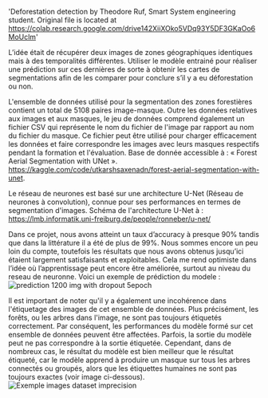 'Deforestation detection by Theodore Ruf, Smart System engineering student. Original file is located at https://colab.research.google.com/drive142XiiXOko5VDq93Y5DF3GKaOo6MoUclm'

L’idée était de récupérer deux images de zones géographiques identiques mais à des temporalités différentes. Utiliser le modèle entrainé pour réaliser une prédiction sur ces dernières de sorte à obtenir les cartes de segmentations afin de les comparer pour conclure s’il y a eu déforestation ou non. 

L'ensemble de données utilisé pour la segmentation des zones forestières contient un total de 5108 paires image-masque. Outre les données relatives aux images et aux masques, le jeu de données comprend également un fichier CSV qui représente le nom du fichier de l'image par rapport au nom du fichier du masque. Ce fichier peut être utilisé pour charger efficacement les données et faire correspondre les images avec leurs masques respectifs pendant la formation et l'évaluation. Base de donnée accessible à : « Forest Aerial Segmentation with UNet ». https://kaggle.com/code/utkarshsaxenadn/forest-aerial-segmentation-with-unet.

Le réseau de neurones est basé sur une architecture U-Net (Réseau de neurones à convolution), connue pour ses performances en termes de segmentation d'images. Schéma de l'architecture U-Net à : https://lmb.informatik.uni-freiburg.de/people/ronneber/u-net/
  
Dans ce projet, nous avons atteint un taux d’accuracy à presque 90% tandis que dans la littérature il a été de plus de 99%. Nous sommes encore un peu loin du compte, toutefois les résultats que nous avons obtenus jusqu’ici étaient largement satisfaisants et exploitables. Cela me rend optimiste dans l’idée où l’apprentissage peut encore être améliorée, surtout au niveau du reseau de neuronne. Voici un exemple de prédiction du modele :
![prediction 1200 img with dropout 5epoch](https://github.com/Theodoreruf/DeforestationDetection/assets/122580490/c1e995ac-71e7-4f26-8f27-f0d5bc2d207d)

Il est important de noter qu'il y a également une incohérence dans l'étiquetage des images de cet ensemble de données. Plus précisément, les forêts, ou les arbres dans l'image, ne sont pas toujours étiquetés correctement. Par conséquent, les performances du modèle formé sur cet ensemble de données peuvent être affectées. Parfois, la sortie du modèle peut ne pas correspondre à la sortie étiquetée. Cependant, dans de nombreux cas, le résultat du modèle est bien meilleur que le résultat étiqueté, car le modèle apprend à produire un masque sur tous les arbres connectés ou groupés, alors que les étiquettes humaines ne sont pas toujours exactes (voir image ci-dessous).
![Exemple images dataset imprecision](https://github.com/Theodoreruf/DeforestationDetection/assets/122580490/26a44601-4f16-4d6a-8391-642eb85f171a)
